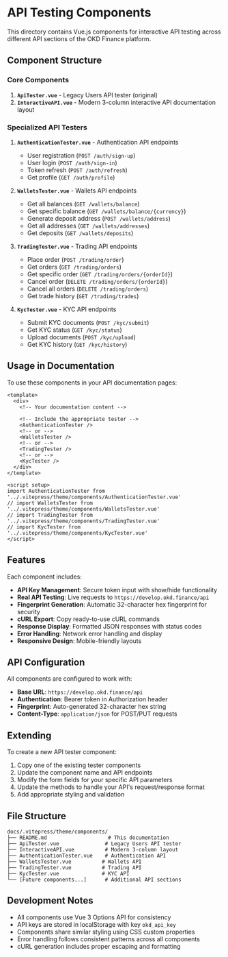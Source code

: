 # API Testing Components

This directory contains Vue.js components for interactive API testing across different API sections of the OKD Finance platform.

## Component Structure

### Core Components

1. **`ApiTester.vue`** - Legacy Users API tester (original)
2. **`InteractiveAPI.vue`** - Modern 3-column interactive API documentation layout

### Specialized API Testers

1. **`AuthenticationTester.vue`** - Authentication API endpoints
   - User registration (`POST /auth/sign-up`)
   - User login (`POST /auth/sign-in`) 
   - Token refresh (`POST /auth/refresh`)
   - Get profile (`GET /auth/profile`)

2. **`WalletsTester.vue`** - Wallets API endpoints
   - Get all balances (`GET /wallets/balance`)
   - Get specific balance (`GET /wallets/balance/{currency}`)
   - Generate deposit address (`POST /wallets/address`)
   - Get all addresses (`GET /wallets/addresses`)
   - Get deposits (`GET /wallets/deposits`)

3. **`TradingTester.vue`** - Trading API endpoints
   - Place order (`POST /trading/order`)
   - Get orders (`GET /trading/orders`)
   - Get specific order (`GET /trading/orders/{orderId}`)
   - Cancel order (`DELETE /trading/orders/{orderId}`)
   - Cancel all orders (`DELETE /trading/orders`)
   - Get trade history (`GET /trading/trades`)

4. **`KycTester.vue`** - KYC API endpoints
   - Submit KYC documents (`POST /kyc/submit`)
   - Get KYC status (`GET /kyc/status`)
   - Upload documents (`POST /kyc/upload`)
   - Get KYC history (`GET /kyc/history`)

## Usage in Documentation

To use these components in your API documentation pages:

```vue
<template>
  <div>
    <!-- Your documentation content -->
    
    <!-- Include the appropriate tester -->
    <AuthenticationTester />
    <!-- or -->
    <WalletsTester />
    <!-- or -->
    <TradingTester />
    <!-- or -->
    <KycTester />
  </div>
</template>

<script setup>
import AuthenticationTester from '../.vitepress/theme/components/AuthenticationTester.vue'
// import WalletsTester from '../.vitepress/theme/components/WalletsTester.vue'
// import TradingTester from '../.vitepress/theme/components/TradingTester.vue'
// import KycTester from '../.vitepress/theme/components/KycTester.vue'
</script>
```

## Features

Each component includes:

- **API Key Management**: Secure token input with show/hide functionality
- **Real API Testing**: Live requests to `https://develop.okd.finance/api`
- **Fingerprint Generation**: Automatic 32-character hex fingerprint for security
- **cURL Export**: Copy ready-to-use cURL commands
- **Response Display**: Formatted JSON responses with status codes
- **Error Handling**: Network error handling and display
- **Responsive Design**: Mobile-friendly layouts

## API Configuration

All components are configured to work with:
- **Base URL**: `https://develop.okd.finance/api`
- **Authentication**: Bearer token in Authorization header
- **Fingerprint**: Auto-generated 32-character hex string
- **Content-Type**: `application/json` for POST/PUT requests

## Extending

To create a new API tester component:

1. Copy one of the existing tester components
2. Update the component name and API endpoints
3. Modify the form fields for your specific API parameters
4. Update the methods to handle your API's request/response format
5. Add appropriate styling and validation

## File Structure

```
docs/.vitepress/theme/components/
├── README.md                    # This documentation
├── ApiTester.vue               # Legacy Users API tester
├── InteractiveAPI.vue          # Modern 3-column layout
├── AuthenticationTester.vue    # Authentication API
├── WalletsTester.vue          # Wallets API
├── TradingTester.vue          # Trading API
├── KycTester.vue              # KYC API
└── [Future components...]      # Additional API sections
```

## Development Notes

- All components use Vue 3 Options API for consistency
- API keys are stored in localStorage with key `okd_api_key`
- Components share similar styling using CSS custom properties
- Error handling follows consistent patterns across all components
- cURL generation includes proper escaping and formatting 